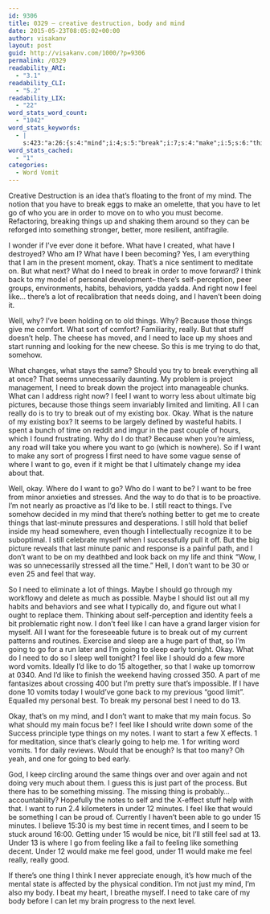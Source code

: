 ```yaml
---
id: 9306
title: 0329 – creative destruction, body and mind
date: 2015-05-23T08:05:02+00:00
author: visakanv
layout: post
guid: http://visakanv.com/1000/?p=9306
permalink: /0329
readability_ARI:
  - "3.1"
readability_CLI:
  - "5.2"
readability_LIX:
  - "22"
word_stats_word_count:
  - "1042"
word_stats_keywords:
  - |
    s:423:"a:26:{s:4:"mind";i:4;s:5:"break";i:7;s:4:"make";i:5;s:6:"things";i:9;s:4:"okay";i:5;s:4:"need";i:8;s:5:"think";i:3;s:8:"personal";i:3;s:7:"there's";i:4;s:4:"self";i:3;s:6:"habits";i:3;s:5:"right";i:3;s:4:"feel";i:10;s:4:"like";i:10;s:4:"well";i:3;s:7:"because";i:3;s:6:"really";i:4;s:4:"help";i:3;s:4:"want";i:13;s:4:"time";i:3;s:5:"sleep";i:3;s:4:"part";i:3;s:5:"going";i:4;s:6:"vomits";i:3;s:4:"good";i:3;s:4:"best";i:3;}";
word_stats_cached:
  - "1"
categories:
  - Word Vomit
---
```

Creative Destruction is an idea that&#8217;s floating to the front of my mind. The notion that you have to break eggs to make an omelette, that you have to let go of who you are in order to move on to who you must become. Refactoring, breaking things up and shaking them around so they can be reforged into something stronger, better, more resilient, antifragile.

I wonder if I&#8217;ve ever done it before. What have I created, what have I destroyed? Who am I? What have I been becoming? Yes, I am everything that I am in the present moment, okay. That&#8217;s a nice sentiment to meditate on. But what next? What do I need to break in order to move forward? I think back to my model of personal development– there&#8217;s self-perception, peer groups, environments, habits, behaviors, yadda yadda. And right now I feel like&#8230; there&#8217;s a lot of recalibration that needs doing, and I haven&#8217;t been doing it.

Well, why? I&#8217;ve been holding on to old things. Why? Because those things give me comfort. What sort of comfort? Familiarity, really. But that stuff doesn&#8217;t help. The cheese has moved, and I need to lace up my shoes and start running and looking for the new cheese. So this is me trying to do that, somehow.

What changes, what stays the same? Should you try to break everything all at once? That seems unnecessarily daunting. My problem is project management, I need to break down the project into manageable chunks. What can I address right now? I feel I want to worry less about ultimate big pictures, because those things seem invariably limited and limiting. All I can really do is to try to break out of my existing box. Okay. What is the nature of my existing box? It seems to be largely defined by wasteful habits. I spent a bunch of time on reddit and imgur in the past couple of hours, which I found frustrating. Why do I do that? Because when you&#8217;re aimless, any road will take you where you want to go (which is nowhere). So if I want to make any sort of progress I first need to have some vague sense of where I want to go, even if it might be that I ultimately change my idea about that.

Well, okay. Where do I want to go? Who do I want to be? I want to be free from minor anxieties and stresses. And the way to do that is to be proactive. I&#8217;m not nearly as proactive as I&#8217;d like to be. I still react to things. I&#8217;ve somehow decided in my mind that there&#8217;s nothing better to get me to create things that last-minute pressures and desperations. I still hold that belief inside my head somewhere, even though I intellectually recognize it to be suboptimal. I still celebrate myself when I successfully pull it off. But the big picture reveals that last minute panic and response is a painful path, and I don&#8217;t want to be on my deathbed and look back on my life and think &#8220;Wow, I was so unnecessarily stressed all the time.&#8221; Hell, I don&#8217;t want to be 30 or even 25 and feel that way.

So I need to eliminate a lot of things. Maybe I should go through my workflowy and delete as much as possible. Maybe I should list out all my habits and behaviors and see what I typically do, and figure out what I ought to replace them. Thinking about self-perception and identity feels a bit problematic right now. I don&#8217;t feel like I can have a grand larger vision for myself. All I want for the foreseeable future is to break out of my current patterns and routines. Exercise and sleep are a huge part of that, so I&#8217;m going to go for a run later and I&#8217;m going to sleep early tonight. Okay. What do I need to do so I sleep well tonight? I feel like I should do a few more word vomits. Ideally I&#8217;d like to do 15 altogether, so that I wake up tomorrow at 0340. And I&#8217;d like to finish the weekend having crossed 350. A part of me fantasizes about crossing 400 but I&#8217;m pretty sure that&#8217;s impossible. If I have done 10 vomits today I would&#8217;ve gone back to my previous &#8220;good limit&#8221;. Equalled my personal best. To break my personal best I need to do 13. 

Okay, that&#8217;s on my mind, and I don&#8217;t want to make that my main focus. So what should my main focus be? I feel like I should write down some of the Success principle type things on my notes. I want to start a few X effects. 1 for meditation, since that&#8217;s clearly going to help me. 1 for writing word vomits. 1 for daily reviews. Would that be enough? Is that too many? Oh yeah, and one for going to bed early. 

God, I keep circling around the same things over and over again and not doing very much about them. I guess this is just part of the process. But there has to be something missing. The missing thing is probably&#8230; accountability? Hopefully the notes to self and the X-effect stuff help with that. I want to run 2.4 kilometers in under 12 minutes. I feel like that would be something I can be proud of. Currently I haven&#8217;t been able to go under 15 minutes. I believe 15:30 is my best time in recent times, and I seem to be stuck around 16:00. Getting under 15 would be nice, bit I&#8217;ll still feel sad at 13. Under 13 is where I go from feeling like a fail to feeling like something decent. Under 12 would make me feel good, under 11 would make me feel really, really good.

If there&#8217;s one thing I think I never appreciate enough, it&#8217;s how much of the mental state is affected by the physical condition. I&#8217;m not just my mind, I&#8217;m also my body. I beat my heart, I breathe myself. I need to take care of my body before I can let my brain progress to the next level.